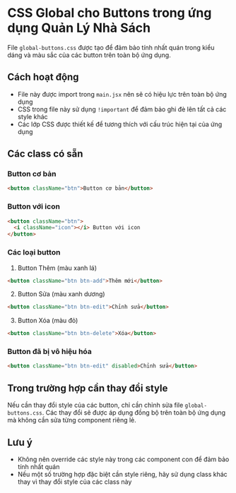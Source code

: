 # CSS Global cho Buttons trong ứng dụng Quản Lý Nhà Sách

File `global-buttons.css` được tạo để đảm bảo tính nhất quán trong kiểu dáng và màu sắc của các button trên toàn bộ ứng dụng.

## Cách hoạt động

- File này được import trong `main.jsx` nên sẽ có hiệu lực trên toàn bộ ứng dụng
- CSS trong file này sử dụng `!important` để đảm bảo ghi đè lên tất cả các style khác
- Các lớp CSS được thiết kế để tương thích với cấu trúc hiện tại của ứng dụng

## Các class có sẵn

### Button cơ bản

```html
<button className="btn">Button cơ bản</button>
```

### Button với icon

```html
<button className="btn">
  <i className="icon"></i> Button với icon
</button>
```

### Các loại button

1. Button Thêm (màu xanh lá)
```html
<button className="btn btn-add">Thêm mới</button>
```

2. Button Sửa (màu xanh dương)
```html
<button className="btn btn-edit">Chỉnh sửa</button>
```

3. Button Xóa (màu đỏ)
```html
<button className="btn btn-delete">Xóa</button>
```

### Button đã bị vô hiệu hóa

```html
<button className="btn btn-edit" disabled>Chỉnh sửa</button>
```

## Trong trường hợp cần thay đổi style

Nếu cần thay đổi style của các button, chỉ cần chỉnh sửa file `global-buttons.css`. 
Các thay đổi sẽ được áp dụng đồng bộ trên toàn bộ ứng dụng mà không cần sửa từng 
component riêng lẻ.

## Lưu ý

- Không nên override các style này trong các component con để đảm bảo tính nhất quán
- Nếu một số trường hợp đặc biệt cần style riêng, hãy sử dụng class khác thay vì thay đổi
  style của các class này
